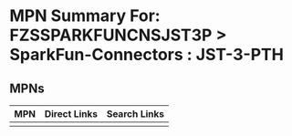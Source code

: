 



# MPN Summary For: FZSSPARKFUNCNSJST3P > SparkFun-Connectors : JST-3-PTH

## MPNs
  

|MPN|Direct Links|Search Links|
| :--- | :--- | :--- |
||||
